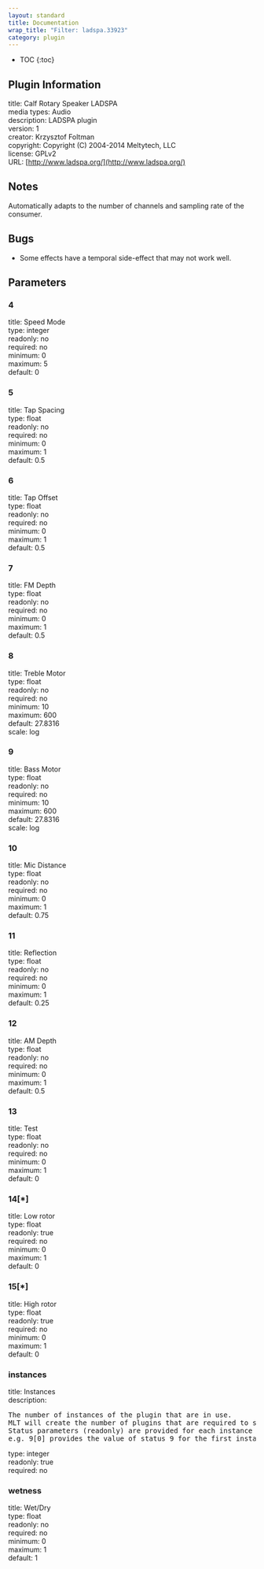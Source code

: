 ```yaml
---
layout: standard
title: Documentation
wrap_title: "Filter: ladspa.33923"
category: plugin
---
```

* TOC
{:toc}

## Plugin Information

title: Calf Rotary Speaker LADSPA  
media types:
Audio  
description: LADSPA plugin  
version: 1  
creator: Krzysztof Foltman  
copyright: Copyright (C) 2004-2014 Meltytech, LLC  
license: GPLv2  
URL: [http://www.ladspa.org/](http://www.ladspa.org/)  

## Notes

Automatically adapts to the number of channels and sampling rate of the consumer.

## Bugs

* Some effects have a temporal side-effect that may not work well.


## Parameters

### 4

title: Speed Mode    
type: integer  
readonly: no  
required: no  
minimum: 0  
maximum: 5  
default: 0  

### 5

title: Tap Spacing    
type: float  
readonly: no  
required: no  
minimum: 0  
maximum: 1  
default: 0.5  

### 6

title: Tap Offset    
type: float  
readonly: no  
required: no  
minimum: 0  
maximum: 1  
default: 0.5  

### 7

title: FM Depth    
type: float  
readonly: no  
required: no  
minimum: 0  
maximum: 1  
default: 0.5  

### 8

title: Treble Motor    
type: float  
readonly: no  
required: no  
minimum: 10  
maximum: 600  
default: 27.8316  
scale: log  

### 9

title: Bass Motor    
type: float  
readonly: no  
required: no  
minimum: 10  
maximum: 600  
default: 27.8316  
scale: log  

### 10

title: Mic Distance    
type: float  
readonly: no  
required: no  
minimum: 0  
maximum: 1  
default: 0.75  

### 11

title: Reflection    
type: float  
readonly: no  
required: no  
minimum: 0  
maximum: 1  
default: 0.25  

### 12

title: AM Depth    
type: float  
readonly: no  
required: no  
minimum: 0  
maximum: 1  
default: 0.5  

### 13

title: Test    
type: float  
readonly: no  
required: no  
minimum: 0  
maximum: 1  
default: 0  

### 14[*]

title: Low rotor    
type: float  
readonly: true  
required: no  
minimum: 0  
maximum: 1  
default: 0  

### 15[*]

title: High rotor    
type: float  
readonly: true  
required: no  
minimum: 0  
maximum: 1  
default: 0  

### instances

title: Instances    
description:
<pre>
The number of instances of the plugin that are in use.
MLT will create the number of plugins that are required to support the number of audio channels.
Status parameters (readonly) are provided for each instance and are accessed by specifying the instance number after the identifier (starting at zero).
e.g. 9[0] provides the value of status 9 for the first instance.
</pre>
type: integer  
readonly: true  
required: no  

### wetness

title: Wet/Dry    
type: float  
readonly: no  
required: no  
minimum: 0  
maximum: 1  
default: 1  


